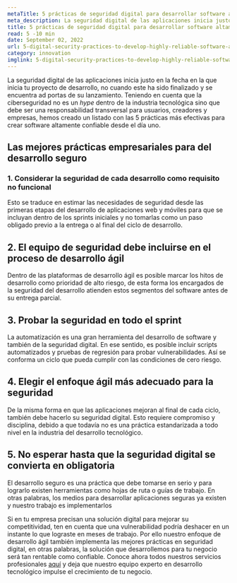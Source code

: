 ```yaml
---
metaTitle: 5 prácticas de seguridad digital para desarrollar software altamente confiable..
meta_description: La seguridad digital de las aplicaciones inicia justo en la fecha en la que inicia su proyecto de desarrollo, no cuando esta ha sido finalizada y se encuentra a portas de su lanzamiento.
title: 5 prácticas de seguridad digital para desarrollar software altamente confiable
read: 5 -10 min
date: September 02, 2022
url: 5-digital-security-practices-to-develop-highly-reliable-software-apps
category: innovation
imglink: 5-digital-security-practices-to-develop-highly-reliable-software-apps.jpg
---
```


La seguridad digital de las aplicaciones inicia justo en la fecha en la que inicia tu proyecto de desarrollo, no cuando este ha sido finalizado y se encuentra ad portas de su lanzamiento. Teniendo en cuenta que la ciberseguridad no es un _hype_ dentro de la industria tecnológica sino que debe ser una responsabilidad transversal para usuarios, creadores y empresas, hemos creado un listado con las 5 prácticas más efectivas para crear software altamente confiable desde el día uno.

## Las mejores prácticas empresariales para del desarrollo seguro

### 1. Considerar la seguridad de cada desarrollo como requisito no funcional

Esto se traduce en estimar las necesidades de seguridad desde las primeras etapas del desarrollo de aplicaciones web y móviles para que se incluyan dentro de los sprints iniciales y no tomarlas como un paso obligado previo a la entrega o al final del ciclo de desarrollo.

## 2. El equipo de seguridad debe incluirse en el proceso de desarrollo ágil

Dentro de las plataformas de desarrollo ágil es posible marcar los hitos de desarrollo como prioridad de alto riesgo, de esta forma los encargados de la seguridad del desarrollo atienden estos segmentos del software antes de su entrega parcial.

## 3. Probar la seguridad en todo el sprint

La automatización es una gran herramienta del desarrollo de software y también de la seguridad digital. En ese sentido, es posible incluir scripts automatizados y pruebas de regresión para probar vulnerabilidades. Así se conforma un ciclo que pueda cumplir con las condiciones de cero riesgo.

## 4. Elegir el enfoque ágil más adecuado para la seguridad

De la misma forma en que las aplicaciones mejoran al final de cada ciclo, también debe hacerlo su seguridad digital. Esto requiere compromiso y disciplina, debido a que todavía no es una práctica estandarizada a todo nivel en la industria del desarrollo tecnológico.

## 5. No esperar hasta que la seguridad digital se convierta en obligatoria

El desarrollo seguro es una práctica que debe tomarse en serio y para lograrlo existen herramientas como hojas de ruta o guías de trabajo. En otras palabras, los medios para desarrollar aplicaciones seguras ya existen y nuestro trabajo es implementarlos

Si en tu empresa precisan una solución digital para mejorar su competitividad, ten en cuenta que una vulnerabilidad podría deshacer en un instante lo que lograste en meses de trabajo. Por ello nuestro enfoque de desarrollo ágil también implementa las mejores prácticas en seguridad digital, en otras palabras, la solución que desarrollemos para tu negocio será tan rentable como confiable. Conoce ahora todos nuestros servicios profesionales [aquí](https://www.dreamcodesoft.com/services) y deja que nuestro equipo experto en desarrollo tecnológico impulse el crecimiento de tu negocio.
